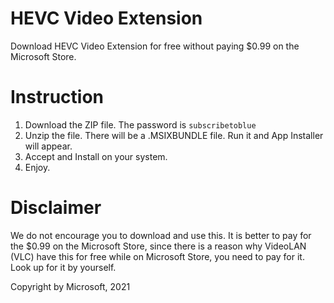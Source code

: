 # HEVC Video Extension
Download HEVC Video Extension for free without paying $0.99 on the Microsoft Store.

# Instruction
1. Download the ZIP file. The password is ``subscribetoblue``
2. Unzip the file. There will be a .MSIXBUNDLE file. Run it and App Installer will appear.
3. Accept and Install on your system.
4. Enjoy.

# Disclaimer
We do not encourage you to download and use this. It is better to pay for the $0.99 on the Microsoft Store, since there is a reason why VideoLAN (VLC) have this for free while on Microsoft Store, you need to pay for it. Look up for it by yourself.

Copyright by Microsoft, 2021
